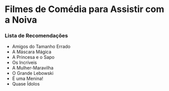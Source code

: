 **Filmes de Comédia para Assistir com a Noiva**
=============================================
### Lista de Recomendações
*   Amigos do Tamanho Errado
*    A Máscara Mágica 
* A Princesa e o Sapo
*  Os Incríveis
* A Mulher-Maravilha
* O Grande Lebowski
* É uma Menina!
* Quase Ídolos